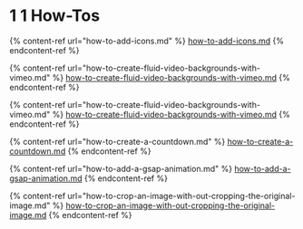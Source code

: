 # 1️ 1️ How-Tos

{% content-ref url="how-to-add-icons.md" %}
[how-to-add-icons.md](how-to-add-icons.md)
{% endcontent-ref %}

{% content-ref url="how-to-create-fluid-video-backgrounds-with-vimeo.md" %}
[how-to-create-fluid-video-backgrounds-with-vimeo.md](how-to-create-fluid-video-backgrounds-with-vimeo.md)
{% endcontent-ref %}

{% content-ref url="how-to-create-fluid-video-backgrounds-with-vimeo.md" %}
[how-to-create-fluid-video-backgrounds-with-vimeo.md](how-to-create-fluid-video-backgrounds-with-vimeo.md)
{% endcontent-ref %}

{% content-ref url="how-to-create-a-countdown.md" %}
[how-to-create-a-countdown.md](how-to-create-a-countdown.md)
{% endcontent-ref %}

{% content-ref url="how-to-add-a-gsap-animation.md" %}
[how-to-add-a-gsap-animation.md](how-to-add-a-gsap-animation.md)
{% endcontent-ref %}

{% content-ref url="how-to-crop-an-image-with-out-cropping-the-original-image.md" %}
[how-to-crop-an-image-with-out-cropping-the-original-image.md](how-to-crop-an-image-with-out-cropping-the-original-image.md)
{% endcontent-ref %}
